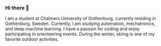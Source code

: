 ### Hi there 👋

I am a student at Chalmers University of Gothenburg, currently residing in Gothenburg, Sweden.
Currently, I am studying automation, mechatronics, and deep machine learning.
I have a passion for coding and enjoy participating in orienteering events. During the winter, skiing is one of my favorite outdoor activities.


